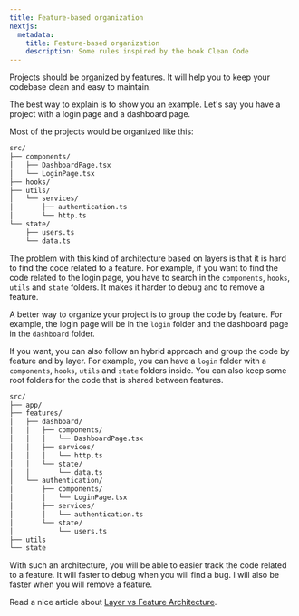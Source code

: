 ```yaml
---
title: Feature-based organization
nextjs:
  metadata:
    title: Feature-based organization
    description: Some rules inspired by the book Clean Code
---
```


Projects should be organized by features. It will help you to keep your codebase clean and easy to maintain.

The best way to explain is to show you an example. Let's say you have a project with a login page and a dashboard page.

Most of the projects would be organized like this:

```bash
src/
├── components/
│   ├── DashboardPage.tsx
│   └── LoginPage.tsx
├── hooks/
├── utils/
│   └── services/
│       ├── authentication.ts
│       └── http.ts
└── state/
    ├── users.ts
    └── data.ts
```

The problem with this kind of architecture based on layers is that it is hard to find the code related to a feature. For example, if you want to find the code related to the login page, you have to search in the `components`, `hooks`, `utils` and `state` folders. It makes it harder to debug and to remove a feature.

A better way to organize your project is to group the code by feature. For example, the login page will be in the `login` folder and the dashboard page in the `dashboard` folder.

If you want, you can also follow an hybrid approach and group the code by feature and by layer. For example, you can have a `login` folder with a `components`, `hooks`, `utils` and `state` folders inside. You can also keep some root folders for the code that is shared between features.

```bash
src/
├── app/
├── features/
│   ├── dashboard/
│   │   ├── components/
│   │   │   └── DashboardPage.tsx
│   │   ├── services/
│   │   │   └── http.ts
│   │   └── state/
│   │       └── data.ts
│   └── authentication/
│       ├── components/
│       │   └── LoginPage.tsx
│       ├── services/
│       │   └── authentication.ts
│       └── state/
│           └── users.ts
├── utils
└── state
```

With such an architecture, you will be able to easier track the code related to a feature. It will faster to debug when you will find a bug. I will also be faster when you will remove a feature.

[//]: https://tree.nathanfriend.io/?s=(%27options!(%27fancy0~fullPath!false~trailingSlash0~rootDot0)~4(%274%27src3component5Dashboard2-Login2hooks3util5service5-authentication*--http*state3*%27)~version!%271%27)*%5Cn--%20%200!true2Page.tsx*3%2F*4source!5s*-%0154320-*

Read a nice article about [Layer vs Feature Architecture](https://dev.to/smotastic/layer-vs-feature-architecture-3cko).

